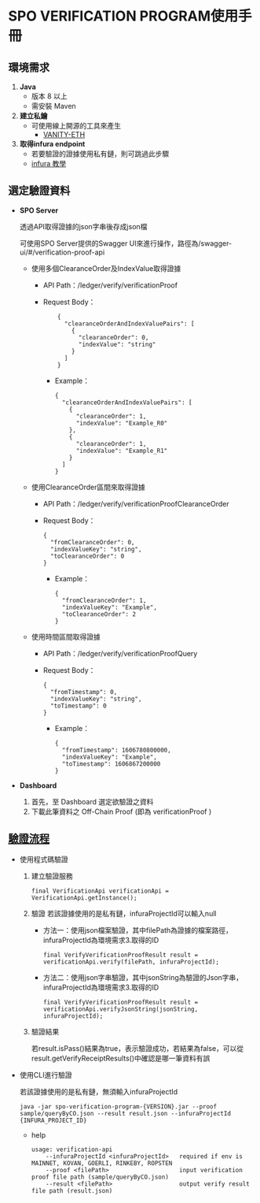 # SPO VERIFICATION PROGRAM使用手冊

## 環境需求

1. **Java** 
    - 版本 8 以上
    - 需安裝 Maven
2. **建立私鑰**
    - 可使用線上開源的工具來產生
         - [VANITY-ETH](https://vanity-eth.tk/)
3. **取得infura endpoint**
    - 若要驗證的證據使用私有鏈，則可跳過此步驟
    - [infura 教學](./doc/infura_zh.md)

## 選定驗證資料

- **SPO Server**

    透過API取得證據的json字串後存成json檔
    
    可使用SPO Server提供的Swagger UI來進行操作，路徑為/swagger-ui/#/verification-proof-api
    
    - 使用多個ClearanceOrder及IndexValue取得證據
    
        - API Path：/ledger/verify/verificationProof
        
        - Request Body：
        
            ```
                {
                  "clearanceOrderAndIndexValuePairs": [
                    {
                      "clearanceOrder": 0,
                      "indexValue": "string"
                    }
                  ]
                }
            ```
          
            - Example：
            
                ```
                {
                  "clearanceOrderAndIndexValuePairs": [
                    {
                      "clearanceOrder": 1,
                      "indexValue": "Example_R0"
                    },
                    {
                      "clearanceOrder": 1,
                      "indexValue": "Example_R1"
                    }
                  ]
                }
                ```
          
    - 使用ClearanceOrder區間來取得證據
    
        - API Path：/ledger/verify/verificationProofClearanceOrder
        
        - Request Body：
        
            ```
            {
              "fromClearanceOrder": 0,
              "indexValueKey": "string",
              "toClearanceOrder": 0
            }
            ```
          
            - Example：
                ```
                {
                  "fromClearanceOrder": 1,
                  "indexValueKey": "Example",
                  "toClearanceOrder": 2
                }
                ```

    - 使用時間區間取得證據
    
        - API Path：/ledger/verify/verificationProofQuery
        
        - Request Body：
        
            ```
            {
              "fromTimestamp": 0,
              "indexValueKey": "string",
              "toTimestamp": 0
            }
            ```
          
            - Example：
                ```
                {
                  "fromTimestamp": 1606780800000,
                  "indexValueKey": "Example",
                  "toTimestamp": 1606867200000
                }
                ```

-  **Dashboard**
    1. 首先，至 Dashboard 選定欲驗證之資料
    2. 下載此筆資料之 Off-Chain Proof (即為 verificationProof )

## [驗證流程](./src/main/java/com/itrustmachines/verification/VerificationApi.java)

-  使用程式碼驗證

    1. 建立驗證服務

        ```
        final VerificationApi verificationApi = VerificationApi.getInstance();
        ```

    2. 驗證
        若該證據使用的是私有鏈，infuraProjectId可以輸入null
        - 方法一：使用json檔案驗證，其中filePath為證據的檔案路徑，infuraProjectId為環境需求3.取得的ID

            ```
            final VerifyVerificationProofResult result = verificationApi.verify(filePath, infuraProjectId);
            ```

        - 方法二：使用json字串驗證，其中jsonString為驗證的Json字串，infuraProjectId為環境需求3.取得的ID

            ```
            final VerifyVerificationProofResult result = verificationApi.verifyJsonString(jsonString, infuraProjectId);
            ```

    3. 驗證結果

        若result.isPass()結果為true，表示驗證成功，若結果為false，可以從result.getVerifyReceiptResults()中確認是哪一筆資料有誤
    
- 使用CLI進行驗證

    若該證據使用的是私有鏈，無須輸入infuraProjectId
    
    ```
    java -jar spo-verification-program-{VERSION}.jar --proof sample/queryByCO.json --result result.json --infuraProjectId {INFURA_PROJECT_ID}
    ```

    - help

        ```
        usage: verification-api
            --infuraProjectId <infuraProjectId>   required if env is MAINNET, KOVAN, GOERLI, RINKEBY, ROPSTEN
            --proof <filePath>                    input verification proof file path (sample/queryByCO.json)
            --result <filePath>                   output verify result file path (result.json)
        ```